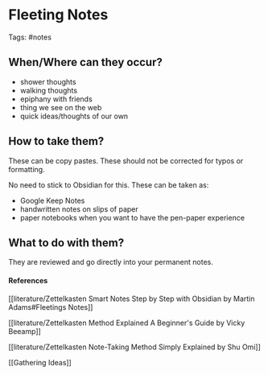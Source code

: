 # Fleeting Notes
Tags: #notes

## When/Where can they occur?
- shower thoughts
- walking thoughts
- epiphany with friends
- thing we see on the web
- quick ideas/thoughts of our own

## How to take them?
These can be copy pastes.
These should not be corrected for typos or formatting.

No need to stick to Obsidian for this. These can be taken as:
- Google Keep Notes
- handwritten notes on slips of paper
- paper notebooks when you want to have the pen-paper experience


## What to do with them?
They are reviewed and go directly into your permanent notes.


#### References
[[literature/Zettelkasten Smart Notes Step by Step with Obsidian by Martin Adams#Fleetings Notes]]

[[literature/Zettelkasten Method Explained A Beginner's Guide by Vicky Beeamp]]

[[literature/Zettelkasten Note-Taking Method Simply Explained by Shu Omi]]

[[Gathering Ideas]]
